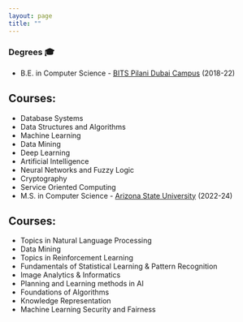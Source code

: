 ```yaml
---
layout: page
title: ""
---
```


### Degrees 🎓

* B.E. in Computer Science - <a href="https://www.bits-pilani.ac.in/dubai/" target="_blank"> BITS Pilani Dubai Campus</a> (2018-22)
## Courses:
  * Database Systems
  * Data Structures and Algorithms
  * Machine Learning
  * Data Mining
  * Deep Learning
  * Artificial Intelligence
  * Neural Networks and Fuzzy Logic
  * Cryptography
  * Service Oriented Computing
* M.S. in Computer Science - <a href="https://asu.edu" target="_blank"> Arizona State University</a> (2022-24)
## Courses:
  * Topics in Natural Language Processing
  * Data Mining
  * Topics in Reinforcement Learning
  * Fundamentals of Statistical Learning & Pattern Recognition
  * Image Analytics & Informatics
  * Planning and Learning methods in AI
  * Foundations of Algorithms
  * Knowledge Representation
  * Machine Learning Security and Fairness
